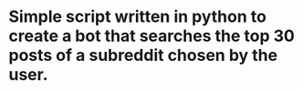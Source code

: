 # Simple script written in python to create a bot that searches the top 30 posts of a subreddit chosen by the user.
